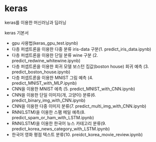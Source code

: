 # keras
keras를 이용한 머신러닝과 딥러닝

keras 기본서

- gpu 사용법(keras_gpu_test.ipynb)
- 다층 퍼셉트론을 이용한 다중 분류 iris-data 구분(1. predict_iris_data.ipynb)
- 다층 퍼셉트론을 이용한 단일 분류 wine 구분 (2. predict_redwine_whitewine.ipynb)
- 다층 퍼셉트론을 이용한 회귀 모델 보스턴 집값(boston house) 회귀 예측 (3. predict_boston_house.ipynb)
- 다층 퍼셉트론을 이용한 MNIST 그림 예측 (4. predict_MNIST_with_MLP.ipynb)
- CNN을 이용한 MNIST 에측 (5. predict_MNIST_with_CNN.ipynb)
- CNN을 이용한 단일 이미지(개, 고양이) 분류(6. predict_binary_img_with_CNN.ipynb)
- CNN을 이용한 다중 이미지 분류(7. predict_multi_img_with_CNN.ipynb)
- RNN(LSTM)을 이용한 스팸 메일 예측(8. predict_spam_or_ham_with_LSTM.ipynb)
- RNN(LSTM)을 이용한 한국어 뉴스 카테고리 분류(9. predict_korea_news_category_with_LSTM.ipynb)
- 한국어 영화 평점 텍스트 분류(10. preidct_korea_movie_review.ipynb)
